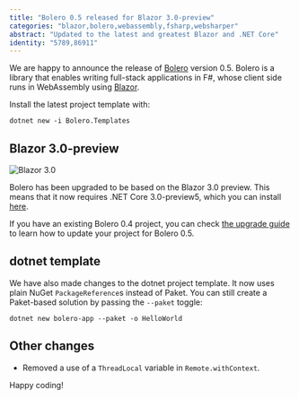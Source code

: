 ```yaml
---
title: "Bolero 0.5 released for Blazor 3.0-preview"
categories: "blazor,bolero,webassembly,fsharp,websharper"
abstract: "Updated to the latest and greatest Blazor and .NET Core"
identity: "5789,86911"
---
```

We are happy to announce the release of [Bolero](https://fsbolero.io) version 0.5. Bolero is a library that enables writing full-stack applications in F#, whose client side runs in WebAssembly using [Blazor](https://blazor.net).

Install the latest project template with:

```
dotnet new -i Bolero.Templates
```

## Blazor 3.0-preview

![Blazor 3.0](https://github.com/fsbolero/website/raw/3.0/src/Website/img/blazor-icon.png)

Bolero has been upgraded to be based on the Blazor 3.0 preview. This means that it now requires .NET Core 3.0-preview5, which you can install [here](https://dotnet.microsoft.com/download/dotnet-core/3.0).

If you have an existing Bolero 0.4 project, you can check [the upgrade guide](https://fsbolero.io/docs/Upgrade#from-v04-to-v05) to learn how to update your project for Bolero 0.5.

## dotnet template

We have also made changes to the dotnet project template. It now uses plain NuGet `PackageReference`s instead of Paket. You can still create a Paket-based solution by passing the `--paket` toggle:

```
dotnet new bolero-app --paket -o HelloWorld
```

## Other changes

* Removed a use of a `ThreadLocal` variable in `Remote.withContext`.

Happy coding!